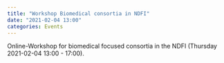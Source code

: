 ```yaml
---
title: "Workshop Biomedical consortia in NDFI"
date: "2021-02-04 13:00"
categories: Events
---
```


Online-Workshop for biomedical focused consortia in the NDFI (Thursday 2021-02-04 13:00 - 17:00).
